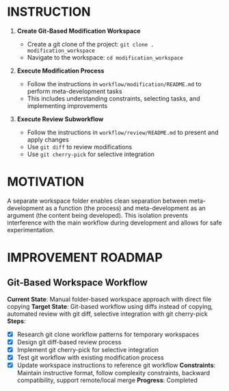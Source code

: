 # INSTRUCTION
1. **Create Git-Based Modification Workspace**
   - Create a git clone of the project: `git clone . modification_workspace`
   - Navigate to the workspace: `cd modification_workspace`

2. **Execute Modification Process**
   - Follow the instructions in `workflow/modification/README.md` to perform meta-development tasks
   - This includes understanding constraints, selecting tasks, and implementing improvements

3. **Execute Review Subworkflow**
   - Follow the instructions in `workflow/review/README.md` to present and apply changes
   - Use `git diff` to review modifications
   - Use `git cherry-pick` for selective integration

# MOTIVATION
A separate workspace folder enables clean separation between meta-development as a function (the process) and meta-development as an argument (the content being developed). This isolation prevents interference with the main workflow during development and allows for safe experimentation.

# IMPROVEMENT ROADMAP

## Git-Based Workspace Workflow
**Current State**: Manual folder-based workspace approach with direct file copying
**Target State**: Git-based workflow using diffs instead of copying, automated review with git diff, selective integration with git cherry-pick
**Steps**: 
- [x] Research git clone workflow patterns for temporary workspaces
- [x] Design git diff-based review process
- [x] Implement git cherry-pick for selective integration
- [x] Test git workflow with existing modification process
- [x] Update workspace instructions to reference git workflow
**Constraints**: Maintain instructive format, follow complexity constraints, backward compatibility, support remote/local merge
**Progress**: Completed
